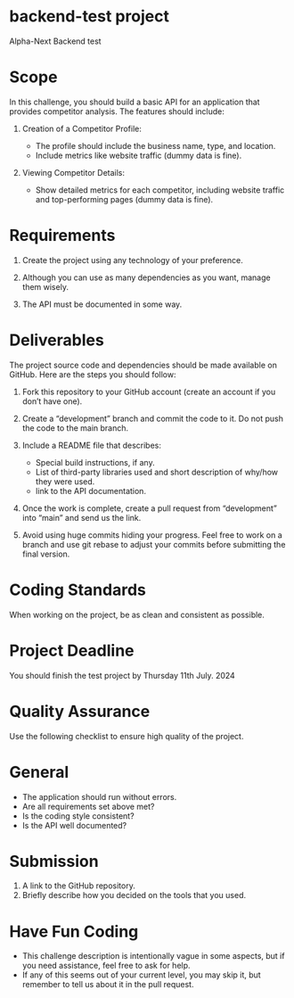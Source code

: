 # backend-test project
Alpha-Next Backend test

# Scope
In this challenge, you should build a basic API for an application that provides competitor analysis. The features should include:

1. Creation of a Competitor Profile:
   - The profile should include the business name, type, and location.
   - Include metrics like website traffic (dummy data is fine).
 
2.	Viewing Competitor Details:
    - Show detailed metrics for each competitor, including website traffic and top-performing pages (dummy data is fine).

# Requirements

1.	Create the project using any technology of your preference.

2.	Although you can use as many dependencies as you want, manage them wisely.

3.	The API must be documented in some way.

# Deliverables
The project source code and dependencies should be made available on GitHub. Here are the steps you should follow:

1.	Fork this repository to your GitHub account (create an account if you don’t have one).

2.	Create a “development” branch and commit the code to it. Do not push the code to the main branch.

3.	Include a README file that describes:
    - Special build instructions, if any.
    -  List of third-party libraries used and short description of why/how they were used.
    -  link to the API documentation.

4.	Once the work is complete, create a pull request from “development” into “main” and send us the link.

5.	Avoid using huge commits hiding your progress. Feel free to work on a branch and use git rebase to adjust your commits before submitting the final version.

# Coding Standards
When working on the project, be as clean and consistent as possible.

# Project Deadline
You should finish the test project by Thursday 11th July. 2024

# Quality Assurance
Use the following checklist to ensure high quality of the project.

# General
   - The application should run without errors.
   - Are all requirements set above met?
   - Is the coding style consistent?
   - Is the API well documented?

# Submission
1.	A link to the GitHub repository.
2.	Briefly describe how you decided on the tools that you used.

# Have Fun Coding
   - This challenge description is intentionally vague in some aspects, but if you need assistance, feel free to ask for help.
   - If any of this seems out of your current level, you may skip it, but remember to tell us about it in the pull request.
